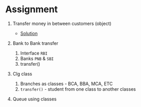 # Assignment

1. Transfer money in between customers (object)
    - [Solution](src/assignments/Bank.java)

2. Bank to Bank transfer
    1. Interface `RBI`
    2. Banks `PNB` & `SBI`
    3. transfer()

3. Clg class
    1. Branches as classes - BCA, BBA, MCA, ETC
    2. `transfer()` - student from one class to another classes

4. Queue using classes